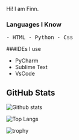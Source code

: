Hi! I am Finn.

### Languages I Know
<kbd>
- HTML
- Python
- Css
</kbd>

###IDEs I use
<kbd>
- PyCharm
- Sublime Text
- VsCode

## GitHub Stats
![Github stats](https://github-readme-stats.vercel.app/api?username=Fl1ppp3rs&theme=tokyonight&show_icons=true&hide_border=true&hide_rank=true)

![Top Langs](https://github-readme-stats.vercel.app/api/top-langs/?username=Fl1ppp3rs&theme=tokyonight&layout=compact&show_icons=true&hide_border=true&langs_count=8&card_width=450)

![trophy](https://github-profile-trophy.vercel.app/?username=Finn-AI&theme=juicyfresh)


<!--
**Fl1ppp3rs/Fl1ppp3rs** is a ✨ _special_ ✨ repository because its `README.md` (this file) appears on your GitHub profile.
